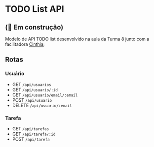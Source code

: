 
# TODO List API

## (:construction: Em construção)

Modelo de API TODO list desenvolvido na aula da Turma 8 junto com a facilitadora [Cinthia](#cinthia-gh);


## Rotas

### Usuário
* GET    `/api/usuarios`
* GET    `/api/usuario/:id`
* GET    `/api/usuario/email/:email`
* POST   `/api/usuario`
* DELETE `/api/usuario/:email`

### Tarefa
* GET   `/api/tarefas`
* GET   `/api/tarefa/:id`
* POST  `/api/tarefa`
